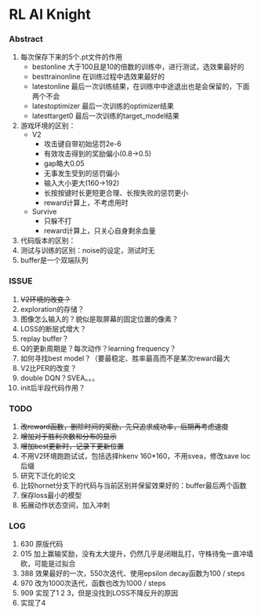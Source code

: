 # RL AI Knight

### Abstract

1. 每次保存下来的5个.pt文件的作用
   - bestonline 大于100且是10的倍数的训练中，进行测试，选效果最好的
   - besttrainonline 在训练过程中选效果最好的
   - latestonline 最后一次训练结果，在训练中中途退出也是会保留的，下面两个不会
   - latestoptimizer 最后一次训练的optimizer结果
   - latesttarget0 最后一次训练的target_model结果
2. 游戏环境的区别：
   - V2
     - 攻击键自带初始惩罚2e-6
     - 有效攻击得到的奖励偏小(0.8->0.5)
     - gap略大0.05
     - 无事发生受到的惩罚偏小
     - 输入大小更大(160->192)
     - 长按按键时长更短更合理、长按失败的惩罚更小
     - reward计算上，不考虑用时
   - Survive
     - 只躲不打
     - reward计算上，只关心自身剩余血量
3. 代码版本的区别：
4. 测试与训练的区别：noise的设定，测试时无
5. buffer是一个双端队列

### ISSUE

1. ~~V2环境的改变？~~
2. exploration的存储？
3. 图像怎么输入的？貌似是取屏幕的固定位置的像素？
4. LOSS的断层式增大？
5. replay buffer？
6. Q的更新周期是？每次动作？learning frequency？
7. 如何寻找best model？（要最稳定、胜率最高而不是某次reward最大
8. V2比PER的改变？
9. double DQN？SVEA。。。
10. init后半段代码作用？

### TODO

1. ~~改reward函数，删除时间的奖励，先只追求成功率，后期再考虑速度~~
2. ~~增加对于胜利次数和分布的显示~~
3. ~~增加best更新时，记录下更新位置~~
4. 不用V2环境跑跑试试，包括选择hkenv 160*160，不用svea，修改save loc后缀
5. 研究下泛化的论文 
6. 比较hornet分支下的代码与当前区别并保留效果好的：buffer最后两个函数
7. 保存loss最小的模型
8. 拓展动作状态空间，加入冲刺

### LOG

1. 630 原版代码
2. 015 加上赢输奖励，没有太大提升，仍然几乎是闭眼乱打，守株待兔一直冲墙砍，可能是过拟合
3. 388 效果最好的一次，550次迭代、使用epsilon decay函数为100 / steps
4. 970 改为1000次迭代，函数也改为1000 / steps
5. 909 实现了1 2 3，但是没找到LOSS不降反升的原因
6. 实现了4